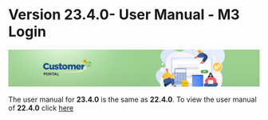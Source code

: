 # Version 23.4.0- User Manual - M3 Login

![CustomerPortalHeader](/Customerportal/src/images/customer-portal/front-end-user/CP_banner.jpg)

The user manual for **23.4.0** is the same as **22.4.0**. To view the user manual of **22.4.0** click [here](./usermanual-m3-login-22.4.0.md)
